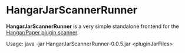 # HangarJarScannerRunner

**HangarJarScannerRunner** is a very simple standalone frontend for the [Hangar/Paper plugin scanner](https://github.com/HangarMC/HangarJarScanner).

Usage: java -jar HangarJarScannerRunner-0.0.5.jar \<pluginJarFiles\>
